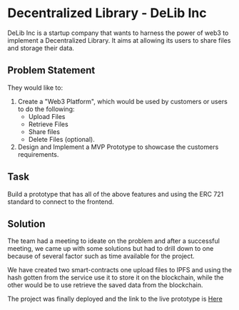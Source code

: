 # Decentralized Library - DeLib Inc

DeLib Inc is a startup company that wants to harness the power of web3 to implement a Decentralized Library. It aims at allowing its users to share files and storage their data.

## Problem Statement

They would like to:
1. Create a "Web3 Platform", which would be used by customers or users to do the following:
    -   Upload Files
    -   Retrieve Files
    -   Share files
    -   Delete Files (optional). 
2. Design and Implement a MVP Prototype to showcase the customers requirements.

## Task
Build a  prototype that has all of the above features and using the ERC 721 standard to connect to the frontend.

## Solution

The team had a meeting to ideate on the problem and after a successful meeting, we came up with some solutions but had to drill down to one because of several factor such as time available for the project.

We have created two smart-contracts one upload files to IPFS and using the hash gotten from the service use it to store it on the blockchain, while the other would be to use retrieve the saved data from the blockchain.

The project was finally deployed and the link to the live prototype is [Here](https://#)
